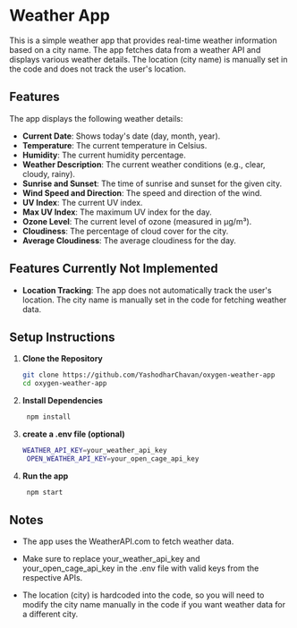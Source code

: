 # Weather App

This is a simple weather app that provides real-time weather information based on a city name. The app fetches data from a weather API and displays various weather details. The location (city name) is manually set in the code and does not track the user's location.

## Features
The app displays the following weather details:

- **Current Date**: Shows today's date (day, month, year).
- **Temperature**: The current temperature in Celsius.
- **Humidity**: The current humidity percentage.
- **Weather Description**: The current weather conditions (e.g., clear, cloudy, rainy).
- **Sunrise and Sunset**: The time of sunrise and sunset for the given city.
- **Wind Speed and Direction**: The speed and direction of the wind.
- **UV Index**: The current UV index.
- **Max UV Index**: The maximum UV index for the day.
- **Ozone Level**: The current level of ozone (measured in µg/m³).
- **Cloudiness**: The percentage of cloud cover for the city.
- **Average Cloudiness**: The average cloudiness for the day.

## Features Currently Not Implemented
- **Location Tracking**: The app does not automatically track the user's location. The city name is manually set in the code for fetching weather data.

## Setup Instructions

1. **Clone the Repository**
   ```bash
   git clone https://github.com/YashodharChavan/oxygen-weather-app
   cd oxygen-weather-app
2. **Install Dependencies**
   ```bash
    npm install
3. **create a .env file (optional)**
   ```bash
   WEATHER_API_KEY=your_weather_api_key
    OPEN_WEATHER_API_KEY=your_open_cage_api_key
4. **Run the app**
   ```bash
    npm start
## Notes
* The app uses the WeatherAPI.com to fetch weather data.

* Make sure to replace your_weather_api_key and 
your_open_cage_api_key in the .env file with valid keys from the respective APIs.

* The location (city) is hardcoded into the code, so you will need to modify the city name manually in the code if you want weather data for a different city.
